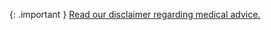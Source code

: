 {: .important }
[Read our disclaimer regarding medical advice.](/starter-guide/medical/disclaimer.html)
